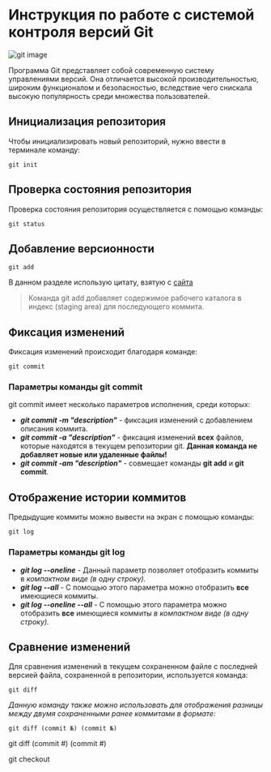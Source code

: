 # **Инструкция по работе с системой контроля версий Git**

![git image](https://www.freeshows.ru/i/news/img20210310_000s.png)

 Программа Git представляет собой современную систему управлениями версий. Она отличается высокой производительностью, широким функционалом и безопасностью, вследствие чего снискала высокую популярность среди множества пользователей. 

## **Инициализация репозитория**

Чтобы инициализировать новый репозиторий, нужно ввести в терминале команду: 

    git init

## **Проверка состояния репозитория**

Проверка состояния репозитория осуществляется с помощью команды:

    git status

## **Добавление версионности**

    git add

В данном разделе использую цитату, взятую с [сайта](https://git-scm.com/ "git-scm.com")

>Команда git add добавляет содержимое рабочего каталога в индекс (staging area) для последующего коммита.


## **Фиксация изменений**

Фиксация изменений происходит благодаря команде:

    git commit

 ### Параметры команды **git commit**

 git commit имеет несколько параметров исполнения, среди которых:

 - ***git commit -m "description"*** - фиксация изменений с добавлением описания коммита.
 - ***git commit -a "description"*** - фиксация изменений **всех** файлов, которые находятся в текущем репозитории git. **Данная команда не добавляет новые или удаленные файлы!**
 - ***git commit -am "description"*** - совмещает команды **git add** и **git commit**.

 ## **Отображение истории коммитов**

 Предыдущие коммиты можно вывести на экран с помощью команды:

    git log

 ### Параметры команды **git log**

 - ***git log --oneline*** - Данный параметр позволяет отобразить коммиты в *компактном виде (в одну строку).*
 - ***git log --all*** - С помощью этого параметра можно отобразить **все** имеющиеся коммиты.
 - ***git log --oneline --all*** - С помощью этого параметра можно отобразить **все** имеющиеся коммиты *в компактном виде (в одну строку).*

 ## **Сравнение изменений**

 Для сравнения изменений в текущем сохраненном файле с последней версией файла, сохраненной в репозитории, используется команда:

    git diff

*Данную команду также можно использовать для отображения разницы между двумя сохраненными ранее коммитами в формате:*

    git diff (commit №) (commit №)





git diff (commit #) (commit #)


git checkout
